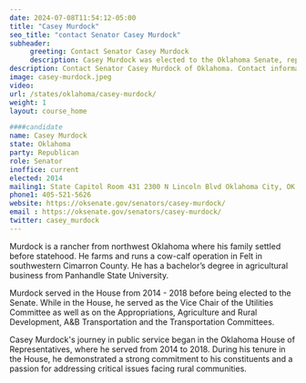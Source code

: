```yaml
---
date: 2024-07-08T11:54:12-05:00
title: "Casey Murdock"
seo_title: "contact Senator Casey Murdock"
subheader:
     greeting: Contact Senator Casey Murdock
     description: Casey Murdock was elected to the Oklahoma Senate, representing the 27th district. His transition from the House to the Senate allowed him to continue advocating for the interests of his constituents at a broader level.
description: Contact Senator Casey Murdock of Oklahoma. Contact information for Casey Murdock includes email address, phone number, and mailing address.
image: casey-murdock.jpeg
video:
url: /states/oklahoma/casey-murdock/
weight: 1
layout: course_home

####candidate
name: Casey Murdock
state: Oklahoma
party: Republican
role: Senator
inoffice: current
elected: 2014
mailing1: State Capitol Room 431 2300 N Lincoln Blvd Oklahoma City, OK 73105
phone1: 405-521-5626
website: https://oksenate.gov/senators/casey-murdock/
email : https://oksenate.gov/senators/casey-murdock/
twitter: casey_murdock
---
```

Murdock is a rancher from northwest Oklahoma where his family settled before statehood. He farms and runs a cow-calf operation in Felt in southwestern Cimarron County. He has a bachelor’s degree in agricultural business from Panhandle State University.

Murdock served in the House from 2014 - 2018 before being elected to the Senate. While in the House, he served as the Vice Chair of the Utilities Committee as well as on the Appropriations, Agriculture and Rural Development, A&B Transportation and the Transportation Committees.

Casey Murdock's journey in public service began in the Oklahoma House of Representatives, where he served from 2014 to 2018. During his tenure in the House, he demonstrated a strong commitment to his constituents and a passion for addressing critical issues facing rural communities.
